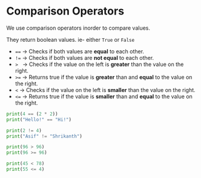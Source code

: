 # Comparison Operators

We use comparison operators inorder to compare values.

They return boolean values. ie- either `True` or `False`
* `==` &rarr; Checks if both values are **equal** to each other.
* `!=` &rarr; Checks if both values are **not equal** to each other.
* `>`  &nbsp; &rarr; Checks if the value on the left is **greater** than the value on the right. 
* `>=` &rarr; Returns true if the value is **greater** than and **equal** to the value on the right.
* `<` &rarr; Checks if the value on the left is **smaller** than the value on the right. 
* `<=` &rarr; Returns true if the value is **smaller** than and **equal** to the value on the right.



```python
print(4 == (2 * 2))            
print("Hello!" == "Hi!")       

print(2 != 4)
print("Asif" != "Shrikanth")

print(96 > 96)
print(96 >= 96)

print(45 < 78)
print(55 <= 4)
```